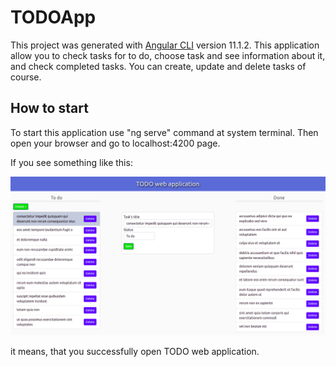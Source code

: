 # TODOApp

This project was generated with [Angular CLI](https://github.com/angular/angular-cli) version 11.1.2.
This application allow you to check tasks for to do, choose task and see information about it, and check completed tasks. You can create, update and delete tasks of course.

## How to start

To start this application use "ng serve" command at system terminal. Then open your browser and go to localhost:4200 page.

If you see something like this:

![main-page](https://github.com/KrayzeX/TODO-app/blob/master/src/exampleMainPage.png)

it means, that you successfully open TODO web application.




